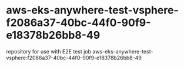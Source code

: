 # aws-eks-anywhere-test-vsphere-f2086a37-40bc-44f0-90f9-e18378b26bb8-49
repository for use with E2E test job aws-eks-anywhere-test-vsphere:f2086a37-40bc-44f0-90f9-e18378b26bb8-49
